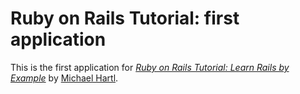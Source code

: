 #  Ruby on Rails Tutorial:  first application

This is the first application for
[*Ruby on Rails Tutorial: Learn Rails by Example*](http://railstutorial.org/)
by [Michael Hartl](http://michaelhartl.com/).